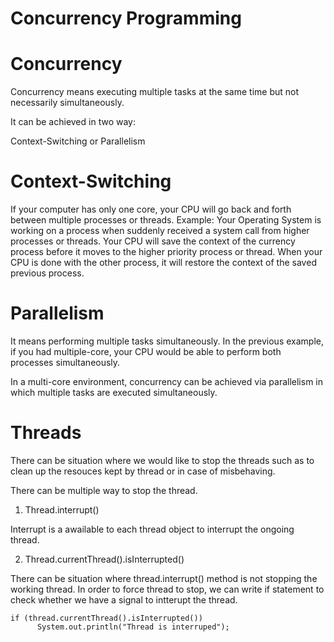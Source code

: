# Concurrency Programming


# Concurrency
Concurrency means executing multiple tasks at the same time but not necessarily simultaneously. 

It can be achieved in two way:

Context-Switching or Parallelism

# Context-Switching

If your computer has only one core, your CPU will go back and forth between multiple processes or threads. Example: Your Operating System is working on a process when suddenly received a system call from higher processes or threads. Your CPU will save the context of the currency process before it moves to the higher priority process or thread. When your CPU is done with the other process, it will restore the context of the saved previous process.



# Parallelism 

It means performing multiple tasks simultaneously. In the previous example, if you had multiple-core, your CPU would be able to perform both processes simultaneously.

In a multi-core environment, concurrency can be achieved via parallelism in which multiple tasks are executed simultaneously. 




# Threads

There can be situation where we would like to stop the threads such as to clean up the resouces kept by thread or in case of misbehaving.

There can be multiple way to stop the thread.

1) Thread.interrupt()

Interrupt is a awailable to each thread object to interrupt the ongoing thread. 

2) Thread.currentThread().isInterrupted() 

There can be situation where thread.interrupt() method is not stopping the working thread. In order to force thread to stop, we can write if statement to check whether we have a signal to intterupt the thread.

```
if (thread.currentThread().isInterrupted())
      System.out.println("Thread is interruped");
```  
